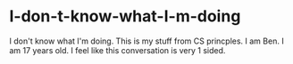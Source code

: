 # I-don-t-know-what-I-m-doing
I don't know what I'm doing. This is my stuff from CS princples. I am Ben. I am 17 years old. I feel like this conversation is very 1 sided.
